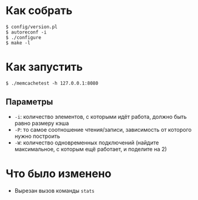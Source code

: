 # Как собрать

    $ config/version.pl
	$ autoreconf -i
	$ ./configure
	$ make -l

# Как запустить

    $ ./memcachetest -h 127.0.0.1:8080

## Параметры

 * `-i`: количество элементов, с которыми идёт работа, должно быть равно размеру кэша
 * `-P`: то самое соотношение чтения/записи, зависимость от которого нужно построить
 * `-W`: количество одновременных подключений (найдите максимальное, с которым ещё работает, и поделите на 2)

# Что было изменено

 * Вырезан вызов команды `stats`
